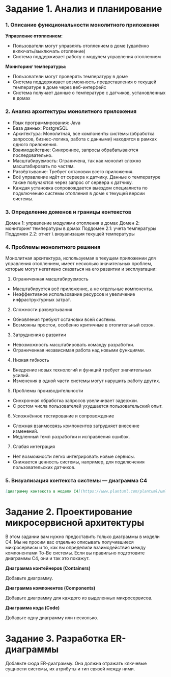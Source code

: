 # Задание 1. Анализ и планирование

### 1. Описание функциональности монолитного приложения

**Управление отоплением:**

- Пользователи могут управлять отоплением в доме (удалённо включать/выключать отопление)
- Система поддерживает работу с модулем управления отоплением

**Мониторинг температуры:**

- Пользователи могут проверять температуру в доме
- Система поддерживает возможность предоставления о текущей температуре в доме через веб-интерфейс
- Система получает данные о температуре с датчиков, установленных в домах

### 2. Анализ архитектуры монолитного приложения

- Язык программирования: Java
- База данных: PostgreSQL
- Архитектура: Монолитная, все компоненты системы (обработка запросов, бизнес-логика, работа с данными) находятся в рамках одного приложения.
- Взаимодействие: Синхронное, запросы обрабатываются последовательно.
- Масштабируемость: Ограничена, так как монолит сложно масштабировать по частям.
- Развёртывание: Требует остановки всего приложения.
- Всё управление идёт от сервера к датчику. Данные о температуре также получаются через запрос от сервера к датчику.
- Каждая установка сопровождается выездом специалиста по подключению системы отопления в доме к текущей версии системы.

### 3. Определение доменов и границы контекстов

Домен 1: управление модулями отопления в домах
Домен 2: мониторинг температуры в домах
Поддомен 2.1: учета температуры
Поддомен 2.2: отчет \ визуализация текущей температуры

### **4. Проблемы монолитного решения**

Монолитная архитектура, используемая в текущем приложении для управления отоплением, имеет несколько значительных проблем, которые могут негативно сказаться на его развитии и эксплуатации:

1. Ограниченная масштабируемость
- Масштабируется всё приложение, а не отдельные компоненты.
- Неэффективное использование ресурсов и увеличение инфраструктурных затрат.

2. Сложности развертывания
- Обновления требуют остановки всей системы.
- Возможны простои, особенно критичные в отопительный сезон.

3. Затруднения в развитии
- Невозможность масштабировать команду разработки.
- Ограниченная независимая работа над новыми функциями.

4. Низкая гибкость
- Внедрение новых технологий и функций требует значительных усилий.
- Изменения в одной части системы могут нарушить работу других.

5. Проблемы производительности
- Синхронная обработка запросов увеличивает задержки.
- С ростом числа пользователей ухудшается пользовательский опыт.

6. Усложнённое тестирование и сопровождение
- Сложная взаимосвязь компонентов затрудняет внесение изменений.
- Медленный темп разработки и исправления ошибок.

7. Слабая интеграция
- Нет возможности легко интегрировать новые сервисы.
- Снижается ценность системы, например, для подключения пользовательских датчиков.


### 5. Визуализация контекста системы — диаграмма С4

```markdown
[диаграмму контекста в модели C4](https://www.plantuml.com/plantuml/uml/ZP3DJlf05CNtVOg15IH0Dwp-An9s_s1I9UvCJA4ZDEa7wKpzs54mSQ49MnScnlW2s0IfOjjNkFUDl5SmR5YuOOPpVptdpEqeRKSwzZsZuiWBDv2YsxR4MEk9-cUQaNtL6hbw70zY9QDX66WPwDOmzCs9PmVyMLDfntC7PhVTj5WwFUgPlgsqZ8oA6mozs95nvB4f8UTTThZMhGa76fQCL1ZKsBeXgl0C1Mpm0TPqfh346QpuVvLdhr3Y59QGahA05Su450GKKCA6i1mo-lqIa0a6sO2WwGx56G-XP8bzSKwZURLkz6-eg5zJFmV7l426oGvV2fplKxSXk3YOonNXYTISdm0P4NnRRSja91NmliLPpCdxltrf2qo45IezYcJ_k4TzZ1FfxTQnx_I82PI_gw5A_A8QfF09cpD8yPul1rer_hu9WNSiq6Wj68Ut9cIGCqpZMn8-CAbJluuCdDZtlW40)
```

# Задание 2. Проектирование микросервисной архитектуры

В этом задании вам нужно предоставить только диаграммы в модели C4. Мы не просим вас отдельно описывать получившиеся микросервисы и то, как вы определили взаимодействия между компонентами To-Be системы. Если вы правильно подготовите диаграммы C4, они и так это покажут.

**Диаграмма контейнеров (Containers)**

Добавьте диаграмму.

**Диаграмма компонентов (Components)**

Добавьте диаграмму для каждого из выделенных микросервисов.

**Диаграмма кода (Code)**

Добавьте одну диаграмму или несколько.

# Задание 3. Разработка ER-диаграммы

Добавьте сюда ER-диаграмму. Она должна отражать ключевые сущности системы, их атрибуты и тип связей между ними.
